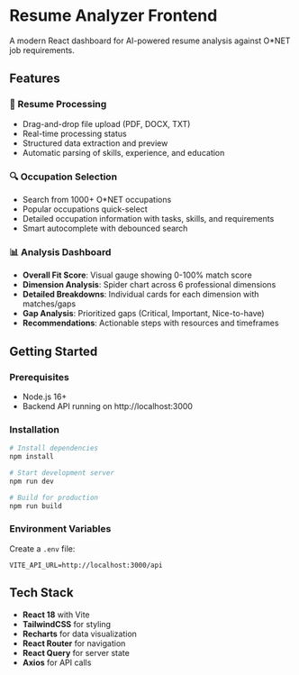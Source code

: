 # Resume Analyzer Frontend

A modern React dashboard for AI-powered resume analysis against O*NET job requirements.

## Features

### 📄 Resume Processing
- Drag-and-drop file upload (PDF, DOCX, TXT)
- Real-time processing status
- Structured data extraction and preview
- Automatic parsing of skills, experience, and education

### 🔍 Occupation Selection  
- Search from 1000+ O*NET occupations
- Popular occupations quick-select
- Detailed occupation information with tasks, skills, and requirements
- Smart autocomplete with debounced search

### 📊 Analysis Dashboard
- **Overall Fit Score**: Visual gauge showing 0-100% match score
- **Dimension Analysis**: Spider chart across 6 professional dimensions
- **Detailed Breakdowns**: Individual cards for each dimension with matches/gaps
- **Gap Analysis**: Prioritized gaps (Critical, Important, Nice-to-have)
- **Recommendations**: Actionable steps with resources and timeframes

## Getting Started

### Prerequisites
- Node.js 16+ 
- Backend API running on http://localhost:3000

### Installation

```bash
# Install dependencies
npm install

# Start development server
npm run dev

# Build for production
npm run build
```

### Environment Variables

Create a `.env` file:

```env
VITE_API_URL=http://localhost:3000/api
```

## Tech Stack

- **React 18** with Vite
- **TailwindCSS** for styling
- **Recharts** for data visualization
- **React Router** for navigation
- **React Query** for server state
- **Axios** for API calls
